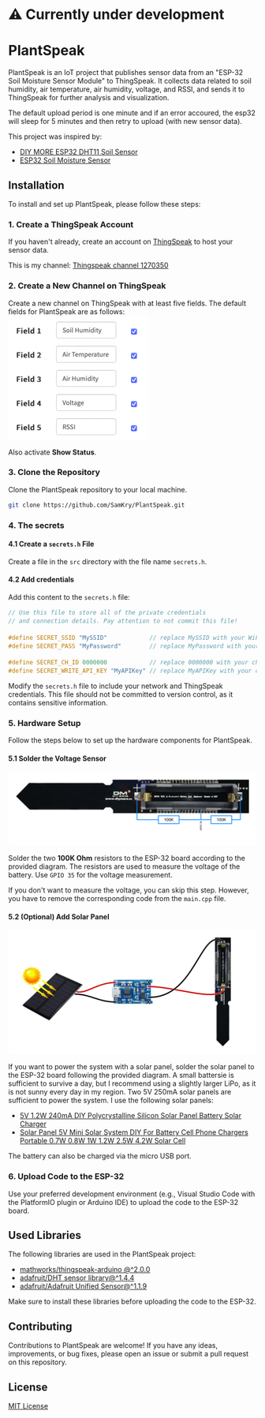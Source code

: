 # ⚠️ Currently under development

# PlantSpeak

PlantSpeak is an IoT project that publishes sensor data from an "ESP-32 Soil Moisture Sensor Module" to ThingSpeak. It collects data related to soil humidity, air temperature, air humidity, voltage, and RSSI, and sends it to ThingSpeak for further analysis and visualization.

The default upload period is one minute and if an error accoured, the esp32 will sleep for 5 minutes and then retry to upload (with new sensor data).

This project was inspired by:

- [DIY MORE ESP32 DHT11 Soil Sensor](https://templates.blakadder.com/diymore_012592.html)
- [ESP32 Soil Moisture Sensor](https://judelabs.com/esp32-soil-moisture-sensor)

## Installation

To install and set up PlantSpeak, please follow these steps:

### 1. Create a ThingSpeak Account

If you haven't already, create an account on [ThingSpeak](https://thingspeak.com) to host your sensor data.

This is my channel: [Thingspeak channel 1270350](https://thingspeak.com/channels/1270350)

### 2. Create a New Channel on ThingSpeak

Create a new channel on ThingSpeak with at least five fields. The default fields for PlantSpeak are as follows:
![channelSetup](resources/imgs/channelSetup.png)

Also activate **Show Status**.

### 3. Clone the Repository

Clone the PlantSpeak repository to your local machine.

```bash
git clone https://github.com/SamKry/PlantSpeak.git
```

### 4. The secrets

#### 4.1 Create a `secrets.h` File

Create a file in the `src` directory with the file name `secrets.h`.

#### 4.2 Add credentials

Add this content to the `secrets.h` file:

```c++
// Use this file to store all of the private credentials 
// and connection details. Pay attention to not commit this file!

#define SECRET_SSID "MySSID"		    // replace MySSID with your WiFi network name
#define SECRET_PASS "MyPassword"	    // replace MyPassword with your WiFi password

#define SECRET_CH_ID 0000000 		    // replace 0000000 with your channel number
#define SECRET_WRITE_API_KEY "MyAPIKey" // replace MyAPIKey with your channel write API key
```

Modify the `secrets.h` file to include your network and ThingSpeak credentials. This file should not be committed to version control, as it contains sensitive information.

### 5. Hardware Setup

Follow the steps below to set up the hardware components for PlantSpeak.

#### 5.1 Solder the Voltage Sensor

![Voltage Sensor Installation](resources/imgs/VoltageSensor.png)

Solder the two **100K Ohm** resistors to the ESP-32 board according to the provided diagram. The resistors are used to measure the voltage of the battery. Use `GPIO 35` for the voltage measurement.

If you don't want to measure the voltage, you can skip this step. However, you have to remove the corresponding code from the `main.cpp` file.

#### 5.2 (Optional) Add Solar Panel

![Solar Panel Installation](resources/imgs/SolarPanel.png)

If you want to power the system with a solar panel, solder the solar panel to the ESP-32 board following the provided diagram. A small battersie is sufficient to survive a day, but I recommend using a slightly larger LiPo, as it is not sunny every day in my region.
Two 5V 250mA solar panels are sufficient to power the system.
I use the following solar panels:
- [5V 1.2W 240mA DIY Polycrystalline Silicon Solar Panel Battery Solar Charger](https://www.aliexpress.com/item/1005005374229859.html?spm=a2g0o.order_list.order_list_main.135.28ce1802KfpHDL)
- [Solar Panel 5V Mini Solar System DIY For Battery Cell Phone Chargers Portable 0.7W 0.8W 1W 1.2W 2.5W 4.2W Solar Cell](https://www.aliexpress.com/item/32877113554.html?spm=a2g0o.order_list.order_list_main.131.28ce1802KfpHDL)

The battery can also be charged via the micro USB port.

### 6. Upload Code to the ESP-32

Use your preferred development environment (e.g., Visual Studio Code with the PlatformIO plugin or Arduino IDE) to upload the code to the ESP-32 board.

## Used Libraries

The following libraries are used in the PlantSpeak project:

- [mathworks/thingspeak-arduino @^2.0.0](https://github.com/mathworks/thingspeak-arduino)
- [adafruit/DHT sensor library@^1.4.4](https://github.com/adafruit/DHT-sensor-library)
- [adafruit/Adafruit Unified Sensor@^1.1.9](https://github.com/adafruit/Adafruit_Sensor)

Make sure to install these libraries before uploading the code to the ESP-32.

## Contributing

Contributions to PlantSpeak are welcome! If you have any ideas, improvements, or bug fixes, please open an issue or submit a pull request on this repository.

## License

[MIT License](https://opensource.org/licenses/MIT)
